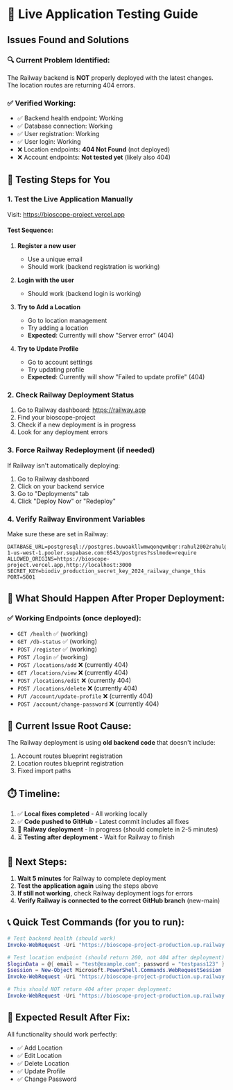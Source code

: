 # 🧪 Live Application Testing Guide

## Issues Found and Solutions

### 🔍 **Current Problem Identified:**
The Railway backend is **NOT** properly deployed with the latest changes. The location routes are returning 404 errors.

### ✅ **Verified Working:**
- ✅ Backend health endpoint: Working
- ✅ Database connection: Working 
- ✅ User registration: Working
- ✅ User login: Working
- ❌ Location endpoints: **404 Not Found** (not deployed)
- ❌ Account endpoints: **Not tested yet** (likely also 404)

## 🚀 Testing Steps for You

### 1. **Test the Live Application Manually**

Visit: https://bioscope-project.vercel.app

#### Test Sequence:
1. **Register a new user**
   - Use a unique email
   - Should work (backend registration is working)

2. **Login with the user**
   - Should work (backend login is working)

3. **Try to Add a Location**
   - Go to location management
   - Try adding a location
   - **Expected**: Currently will show "Server error" (404)

4. **Try to Update Profile**  
   - Go to account settings
   - Try updating profile
   - **Expected**: Currently will show "Failed to update profile" (404)

### 2. **Check Railway Deployment Status**

1. Go to Railway dashboard: https://railway.app
2. Find your bioscope-project
3. Check if a new deployment is in progress
4. Look for any deployment errors

### 3. **Force Railway Redeployment (if needed)**

If Railway isn't automatically deploying:

1. Go to Railway dashboard
2. Click on your backend service
3. Go to "Deployments" tab
4. Click "Deploy Now" or "Redeploy"

### 4. **Verify Railway Environment Variables**

Make sure these are set in Railway:
```
DATABASE_URL=postgresql://postgres.buwoakllwmwqonqwmbqr:rahul2002rahul@aws-1-us-west-1.pooler.supabase.com:6543/postgres?sslmode=require
ALLOWED_ORIGINS=https://bioscope-project.vercel.app,http://localhost:3000
SECRET_KEY=biodiv_production_secret_key_2024_railway_change_this
PORT=5001
```

## 🔧 **What Should Happen After Proper Deployment:**

### ✅ **Working Endpoints (once deployed):**
- `GET /health` ✅ (working)
- `GET /db-status` ✅ (working)
- `POST /register` ✅ (working)
- `POST /login` ✅ (working)
- `POST /locations/add` ❌ (currently 404)
- `GET /locations/view` ❌ (currently 404)
- `POST /locations/edit` ❌ (currently 404)
- `POST /locations/delete` ❌ (currently 404)
- `PUT /account/update-profile` ❌ (currently 404)
- `POST /account/change-password` ❌ (currently 404)

## 🐛 **Current Issue Root Cause:**

The Railway deployment is using **old backend code** that doesn't include:
1. Account routes blueprint registration
2. Location routes blueprint registration  
3. Fixed import paths

## ⏱️ **Timeline:**

1. ✅ **Local fixes completed** - All working locally
2. ✅ **Code pushed to GitHub** - Latest commit includes all fixes
3. 🔄 **Railway deployment** - In progress (should complete in 2-5 minutes)
4. ⏳ **Testing after deployment** - Wait for Railway to finish

## 🎯 **Next Steps:**

1. **Wait 5 minutes** for Railway to complete deployment
2. **Test the application again** using the steps above
3. **If still not working**, check Railway deployment logs for errors
4. **Verify Railway is connected to the correct GitHub branch** (new-main)

## 📞 **Quick Test Commands (for you to run):**

```powershell
# Test backend health (should work)
Invoke-WebRequest -Uri "https://bioscope-project-production.up.railway.app/health" -UseBasicParsing

# Test location endpoint (should return 200, not 404 after deployment)
$loginData = @{ email = "test@example.com"; password = "testpass123" } | ConvertTo-Json
$session = New-Object Microsoft.PowerShell.Commands.WebRequestSession
Invoke-WebRequest -Uri "https://bioscope-project-production.up.railway.app/login" -Method POST -Body $loginData -ContentType "application/json" -WebSession $session -UseBasicParsing

# This should NOT return 404 after proper deployment:
Invoke-WebRequest -Uri "https://bioscope-project-production.up.railway.app/locations/view" -Method GET -WebSession $session -UseBasicParsing
```

## 🎉 **Expected Result After Fix:**

All functionality should work perfectly:
- ✅ Add Location
- ✅ Edit Location  
- ✅ Delete Location
- ✅ Update Profile
- ✅ Change Password
